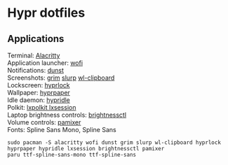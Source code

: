 # Hypr dotfiles

## Applications

Terminal: [Alacritty](https://github.com/alacritty/alacritty)  
Application launcher: [wofi](https://man.archlinux.org/man/wofi.1.en)  
Notifications: [dunst](https://github.com/dunst-project/dunst)  
Screenshots: [grim](https://github.com/hyprwm/hyprlock) [slurp](https://github.com/hyprwm/hyprlock) [wl-clipboard](https://github.com/hyprwm/hyprlock)  
Lockscreen: [hyprlock](https://github.com/hyprwm/hyprlock)  
Wallpaper: [hyprpaper](https://github.com/hyprwm/hyprpaper)  
Idle daemon: [hypridle](https://github.com/hyprwm/hypridle)  
Polkit: [lxpolkit lxsession](https://github.com/lxde/lxsession)  
Laptop brightness controls: [brightnessctl](https://github.com/Hummer12007/brightnessctl)  
Volume controls: [pamixer](https://github.com/cdemoulins/pamixer)  
Fonts: Spline Sans Mono, Spline Sans

```shell
sudo pacman -S alacritty wofi dunst grim slurp wl-clipboard hyprlock hyprpaper hypridle lxsession brightnessctl pamixer
paru ttf-spline-sans-mono ttf-spline-sans
```
